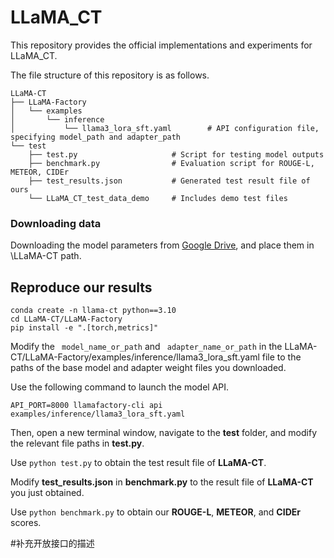 # LLaMA_CT

This repository provides the official implementations and experiments for LLaMA_CT.

The file structure of this repository is as follows.
``` 
LLaMA-CT  
├── LLaMA-Factory  
│   └── examples  
│       └── inference  
│           └── llama3_lora_sft.yaml        # API configuration file, specifying model_path and adapter_path  
└── test  
    ├── test.py                     # Script for testing model outputs  
    ├── benchmark.py                # Evaluation script for ROUGE-L, METEOR, CIDEr  
    ├── test_results.json           # Generated test result file of ours
    └── LLaMA_CT_test_data_demo     # Includes demo test files
```
### Downloading data
Downloading the model parameters from  [Google Drive](https://drive.google.com/drive/folders/1oRfQWCsUCWiGNdizdLshAfYsOEUA3Til?usp=drive_link),
and place them in \LLaMA-CT path.

## Reproduce our results

```
conda create -n llama-ct python==3.10
cd LLaMA-CT/LLaMA-Factory
pip install -e ".[torch,metrics]"
```

Modify the ``` model_name_or_path``` and ``` adapter_name_or_path``` in the LLaMA-CT/LLaMA-Factory/examples/inference/llama3_lora_sft.yaml file to the paths of the base model and adapter weight files you downloaded.

Use the following command to launch the model API.

``` 
API_PORT=8000 llamafactory-cli api examples/inference/llama3_lora_sft.yaml
```

Then, open a new terminal window, navigate to the **test** folder, and modify the relevant file paths in **test.py**. 

Use ``` python test.py ``` to obtain the test result file of **LLaMA-CT**.

Modify **test_results.json** in **benchmark.py** to the result file of **LLaMA-CT** you just obtained.

Use ``` python benchmark.py ```  to obtain our **ROUGE-L**, **METEOR**, and **CIDEr** scores.


#补充开放接口的描述
